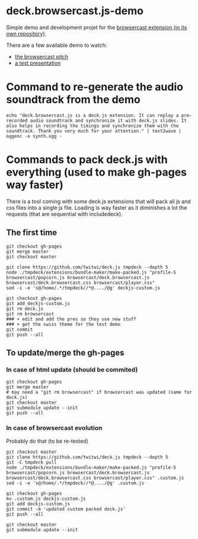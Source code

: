 
# deck.browsercast.js-demo

Simple demo and development projet for the [browsercast extension (in its own repository)](http://github.com/twitwi/deck.browsercast.js).

There are a few available demo to watch:
- [the browsercast pitch](http://twitwi.github.io/deck.browsercast.js-demo/pitch)
- [a test presentation](http://twitwi.github.io/deck.browsercast.js-demo/)

# Command to re-generate the audio soundtrack from the demo

    echo "deck.browsercast.js is a deck.js extension. It can replay a pre-recorded audio soundtrack and synchronize it with deck.js slides. It also helps in recording the timings and synchronize them with the soundtrack. Thank you very much for your attention." | text2wave | oggenc -o synth.ogg -



# Commands to pack deck.js with everything (used to make gh-pages way faster)

There is a tool coming with some deck.js extensions that will pack all js and css files into a single js file.
Loading is way faster as it diminishes a lot the requests (that are sequential with includedeck).

## The first time

    git checkout gh-pages 
    git merge master
    git checkout master
    
    git clone https://github.com/twitwi/deck.js tmpdeck --depth 5
    node ./tmpdeck/extensions/bundle-maker/make-packed.js "profile-5 browsercast/popcorn.js browsercast/deck.browsercast.js browsercast/deck.browsercast.css browsercast/player.css"
    sed -i -e 's@/home/.*/tmpdeck//*@..../@g' deckjs-custom.js

    git checkout gh-pages
    git add deckjs-custom.js 
    git rm deck.js
    git rm browsercast
    ### + edit and add the pres so they use new stuff
    ### + get the swiss theme for the test demo
    git commit
    git push --all

## To update/merge the gh-pages

### In case of html update (should be commited)

    git checkout gh-pages
    git merge master
    # may need a "git rm browsercast" if browsercast was updated (same for deck.js)
    git checkout master
    git submodule update --init
    git push --all

### In case of browsercast evolution

Probably do that (to be re-tested)

    git checkout master
    git clone https://github.com/twitwi/deck.js tmpdeck --depth 5
    git -C tmpdeck pull
    node ./tmpdeck/extensions/bundle-maker/make-packed.js "profile-5 browsercast/popcorn.js browsercast/deck.browsercast.js browsercast/deck.browsercast.css browsercast/player.css" .custom.js
    sed -i -e 's@/home/.*/tmpdeck//*@..../@g' .custom.js
    
    git checkout gh-pages
    mv .custom.js deckjs-custom.js 
    git add deckjs-custom.js 
    git commit -m 'updated custom packed deck.js'
    git push --all
    
    git checkout master
    git submodule update --init
    
